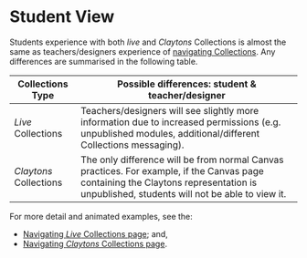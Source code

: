 # Student View

Students experience with both _live_ and _Claytons_ Collections is almost the same as teachers/designers experience of [navigating Collections](../../../how-tos/navigating/overview.md). Any differences are summarised in the following table.

| Collections Type | Possible differences: student & teacher/designer |
| ---------------- | -------------------- |
| _Live_ Collections | Teachers/designers will see slightly more information due to increased permissions (e.g. unpublished modules, additional/different Collections messaging). |
| _Claytons_ Collections | The only difference will be from normal Canvas practices. For example, if the Canvas page containing the Claytons representation is unpublished, students will not be able to view it.|

For more detail and animated examples, see the:

- [Navigating _Live_ Collections page](../../../how-tos/navigating/navigating-live-collections.md); and,
- [Navigating _Claytons_ Collections page](../../../how-tos/navigating/navigating-claytons-collections.md).
